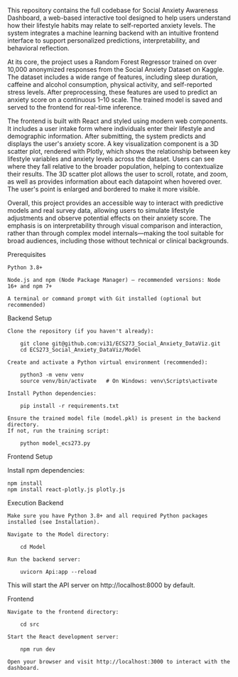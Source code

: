 This repository contains the full codebase for Social Anxiety Awareness Dashboard, a web-based interactive tool designed to help users understand how their lifestyle habits may relate to self-reported anxiety levels. The system integrates a machine learning backend with an intuitive frontend interface to support personalized predictions, interpretability, and behavioral reflection.

At its core, the project uses a Random Forest Regressor trained on over 10,000 anonymized responses from the Social Anxiety Dataset on Kaggle. The dataset includes a wide range of features, including sleep duration, caffeine and alcohol consumption, physical activity, and self-reported stress levels. After preprocessing, these features are used to predict an anxiety score on a continuous 1–10 scale. The trained model is saved and served to the frontend for real-time inference.

The frontend is built with React and styled using modern web components. It includes a user intake form where individuals enter their lifestyle and demographic information. After submitting, the system predicts and displays the user's anxiety score. A key visualization component is a 3D scatter plot, rendered with Plotly, which shows the relationship between key lifestyle variables and anxiety levels across the dataset. Users can see where they fall relative to the broader population, helping to contextualize their results. The 3D scatter plot allows the user to scroll, rotate, and zoom, as well as provides information about each datapoint when hovered over. The user's point is enlarged and bordered to make it more visible.

Overall, this project provides an accessible way to interact with predictive models and real survey data, allowing users to simulate lifestyle adjustments and observe potential effects on their anxiety score. The emphasis is on interpretability through visual comparison and interaction, rather than through complex model internals—making the tool suitable for broad audiences, including those without technical or clinical backgrounds.

Prerequisites

    Python 3.8+

    Node.js and npm (Node Package Manager) — recommended versions: Node 16+ and npm 7+

    A terminal or command prompt with Git installed (optional but recommended)

Backend Setup

    Clone the repository (if you haven't already):

        git clone git@github.com:vi31/ECS273_Social_Anxiety_DataViz.git
        cd ECS273_Social_Anxiety_DataViz/Model

    Create and activate a Python virtual environment (recommended):

        python3 -m venv venv
        source venv/bin/activate   # On Windows: venv\Scripts\activate

    Install Python dependencies:

        pip install -r requirements.txt

    Ensure the trained model file (model.pkl) is present in the backend directory.
    If not, run the training script:

        python model_ecs273.py

Frontend Setup

Install npm dependencies:

    npm install
    npm install react-plotly.js plotly.js

Execution
Backend

    Make sure you have Python 3.8+ and all required Python packages installed (see Installation).

    Navigate to the Model directory:

        cd Model

    Run the backend server:

        uvicorn Api:app --reload

This will start the API server on http://localhost:8000 by default.

Frontend

    Navigate to the frontend directory:

        cd src

    Start the React development server:

        npm run dev

    Open your browser and visit http://localhost:3000 to interact with the dashboard.